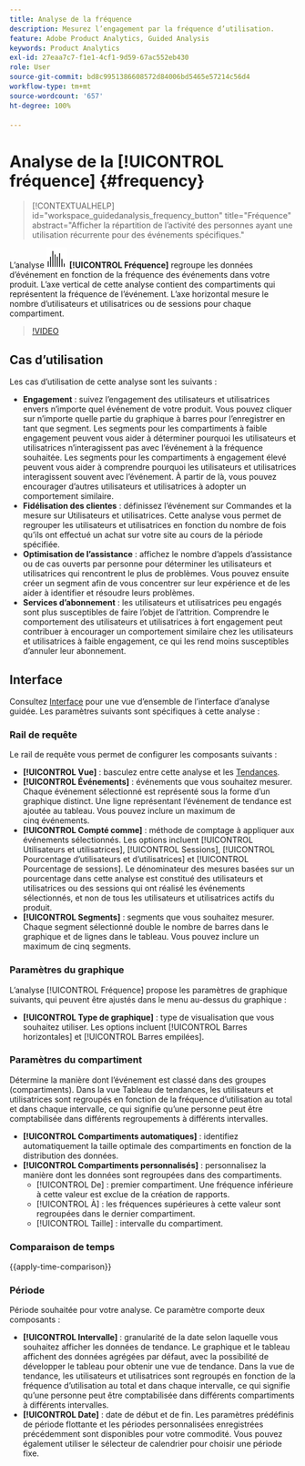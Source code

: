 ```yaml
---
title: Analyse de la fréquence
description: Mesurez l’engagement par la fréquence d’utilisation.
feature: Adobe Product Analytics, Guided Analysis
keywords: Product Analytics
exl-id: 27eaa7c7-f1e1-4cf1-9d59-67ac552eb430
role: User
source-git-commit: bd8c9951386608572d84006bd5465e57214c56d4
workflow-type: tm+mt
source-wordcount: '657'
ht-degree: 100%

---
```


# Analyse de la [!UICONTROL fréquence] {#frequency}

<!-- markdownlint-disable MD034 -->

>[!CONTEXTUALHELP]
>id="workspace_guidedanalysis_frequency_button"
>title="Fréquence"
>abstract="Afficher la répartition de l’activité des personnes ayant une utilisation récurrente pour des événements spécifiques."

<!-- markdownlint-enable MD034 -->

L’analyse ![Fréquence](/help/assets/icons/Histogram.svg) **[!UICONTROL Fréquence]** regroupe les données d’événement en fonction de la fréquence des événements dans votre produit. L’axe vertical de cette analyse contient des compartiments qui représentent la fréquence de l’événement. L’axe horizontal mesure le nombre d’utilisateurs et utilisatrices ou de sessions pour chaque compartiment.

>[!VIDEO](https://video.tv.adobe.com/v/3435804/?captions=fre_fr&quality=12&learn=on)

## Cas d’utilisation

Les cas d’utilisation de cette analyse sont les suivants :

* **Engagement** : suivez l’engagement des utilisateurs et utilisatrices envers n’importe quel événement de votre produit. Vous pouvez cliquer sur n’importe quelle partie du graphique à barres pour l’enregistrer en tant que segment. Les segments pour les compartiments à faible engagement peuvent vous aider à déterminer pourquoi les utilisateurs et utilisatrices n’interagissent pas avec l’événement à la fréquence souhaitée. Les segments pour les compartiments à engagement élevé peuvent vous aider à comprendre pourquoi les utilisateurs et utilisatrices interagissent souvent avec l’événement. À partir de là, vous pouvez encourager d’autres utilisateurs et utilisatrices à adopter un comportement similaire.
* **Fidélisation des clientes** : définissez l’événement sur Commandes et la mesure sur Utilisateurs et utilisatrices. Cette analyse vous permet de regrouper les utilisateurs et utilisatrices en fonction du nombre de fois qu’ils ont effectué un achat sur votre site au cours de la période spécifiée.
* **Optimisation de l’assistance** : affichez le nombre d’appels d’assistance ou de cas ouverts par personne pour déterminer les utilisateurs et utilisatrices qui rencontrent le plus de problèmes. Vous pouvez ensuite créer un segment afin de vous concentrer sur leur expérience et de les aider à identifier et résoudre leurs problèmes.
* **Services d’abonnement** : les utilisateurs et utilisatrices peu engagés sont plus susceptibles de faire l’objet de l’attrition. Comprendre le comportement des utilisateurs et utilisatrices à fort engagement peut contribuer à encourager un comportement similaire chez les utilisateurs et utilisatrices à faible engagement, ce qui les rend moins susceptibles d’annuler leur abonnement.

## Interface

Consultez [Interface](../overview.md#interface) pour une vue d’ensemble de l’interface d’analyse guidée. Les paramètres suivants sont spécifiques à cette analyse :

### Rail de requête

Le rail de requête vous permet de configurer les composants suivants :

* **[!UICONTROL Vue]** : basculez entre cette analyse et les [Tendances](trends.md).
* **[!UICONTROL Événements]** : événements que vous souhaitez mesurer. Chaque événement sélectionné est représenté sous la forme d’un graphique distinct. Une ligne représentant l’événement de tendance est ajoutée au tableau. Vous pouvez inclure un maximum de cinq événements.
* **[!UICONTROL Compté comme]** : méthode de comptage à appliquer aux événements sélectionnés. Les options incluent [!UICONTROL Utilisateurs et utilisatrices], [!UICONTROL Sessions], [!UICONTROL Pourcentage d’utilisateurs et d’utilisatrices] et [!UICONTROL Pourcentage de sessions]. Le dénominateur des mesures basées sur un pourcentage dans cette analyse est constitué des utilisateurs et utilisatrices ou des sessions qui ont réalisé les événements sélectionnés, et non de tous les utilisateurs et utilisatrices actifs du produit.
* **[!UICONTROL Segments]** : segments que vous souhaitez mesurer. Chaque segment sélectionné double le nombre de barres dans le graphique et de lignes dans le tableau. Vous pouvez inclure un maximum de cinq segments.

### Paramètres du graphique

L’analyse [!UICONTROL Fréquence] propose les paramètres de graphique suivants, qui peuvent être ajustés dans le menu au-dessus du graphique :

* **[!UICONTROL Type de graphique]** : type de visualisation que vous souhaitez utiliser. Les options incluent [!UICONTROL Barres horizontales] et [!UICONTROL Barres empilées].

### Paramètres du compartiment

Détermine la manière dont l’événement est classé dans des groupes (compartiments). Dans la vue Tableau de tendances, les utilisateurs et utilisatrices sont regroupés en fonction de la fréquence d’utilisation au total et dans chaque intervalle, ce qui signifie qu’une personne peut être comptabilisée dans différents regroupements à différents intervalles.

* **[!UICONTROL Compartiments automatiques]** : identifiez automatiquement la taille optimale des compartiments en fonction de la distribution des données.
* **[!UICONTROL Compartiments personnalisés]** : personnalisez la manière dont les données sont regroupées dans des compartiments.
   * [!UICONTROL De] : premier compartiment. Une fréquence inférieure à cette valeur est exclue de la création de rapports.
   * [!UICONTROL À] : les fréquences supérieures à cette valeur sont regroupées dans le dernier compartiment.
   * [!UICONTROL Taille] : intervalle du compartiment.

### Comparaison de temps

{{apply-time-comparison}}

### Période

Période souhaitée pour votre analyse. Ce paramètre comporte deux composants :

* **[!UICONTROL Intervalle]** : granularité de la date selon laquelle vous souhaitez afficher les données de tendance. Le graphique et le tableau affichent des données agrégées par défaut, avec la possibilité de développer le tableau pour obtenir une vue de tendance. Dans la vue de tendance, les utilisateurs et utilisatrices sont regroupés en fonction de la fréquence d’utilisation au total et dans chaque intervalle, ce qui signifie qu’une personne peut être comptabilisée dans différents compartiments à différents intervalles.
* **[!UICONTROL Date]** : date de début et de fin. Les paramètres prédéfinis de période flottante et les périodes personnalisées enregistrées précédemment sont disponibles pour votre commodité. Vous pouvez également utiliser le sélecteur de calendrier pour choisir une période fixe.


<!--
## Example

See below foran example of the analysis.

![Frequency](../assets/frequency.png)

-->
